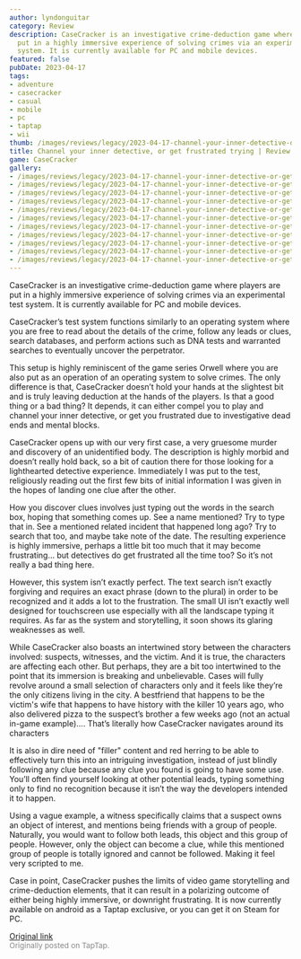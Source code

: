 ```yaml
---
author: lyndonguitar
category: Review
description: CaseCracker is an investigative crime-deduction game where players are
  put in a highly immersive experience of solving crimes via an experimental test
  system. It is currently available for PC and mobile devices.
featured: false
pubDate: 2023-04-17
tags:
- adventure
- casecracker
- casual
- mobile
- pc
- taptap
- wii
thumb: /images/reviews/legacy/2023-04-17-channel-your-inner-detective-or-get-frustrated-trying--review---casecracker-0.avif
title: Channel your inner detective, or get frustrated trying | Review - CaseCracker
game: CaseCracker
gallery:
- /images/reviews/legacy/2023-04-17-channel-your-inner-detective-or-get-frustrated-trying--review---casecracker-0.avif
- /images/reviews/legacy/2023-04-17-channel-your-inner-detective-or-get-frustrated-trying--review---casecracker-1.avif
- /images/reviews/legacy/2023-04-17-channel-your-inner-detective-or-get-frustrated-trying--review---casecracker-2.avif
- /images/reviews/legacy/2023-04-17-channel-your-inner-detective-or-get-frustrated-trying--review---casecracker-3.avif
- /images/reviews/legacy/2023-04-17-channel-your-inner-detective-or-get-frustrated-trying--review---casecracker-4.avif
- /images/reviews/legacy/2023-04-17-channel-your-inner-detective-or-get-frustrated-trying--review---casecracker-5.avif
- /images/reviews/legacy/2023-04-17-channel-your-inner-detective-or-get-frustrated-trying--review---casecracker-6.avif
- /images/reviews/legacy/2023-04-17-channel-your-inner-detective-or-get-frustrated-trying--review---casecracker-7.avif
- /images/reviews/legacy/2023-04-17-channel-your-inner-detective-or-get-frustrated-trying--review---casecracker-8.avif
- /images/reviews/legacy/2023-04-17-channel-your-inner-detective-or-get-frustrated-trying--review---casecracker-9.avif
- /images/reviews/legacy/2023-04-17-channel-your-inner-detective-or-get-frustrated-trying--review---casecracker-10.avif
---
```

CaseCracker is an investigative crime-deduction game where players are put in a highly immersive experience of solving crimes via an experimental test system. It is currently available for PC and mobile devices.

CaseCracker’s test system functions similarly to an operating system where you are free to read about the details of the crime, follow any leads or clues, search databases, and perform actions such as DNA tests and warranted searches to eventually uncover the perpetrator.

This setup is highly reminiscent of the game series Orwell where you are also put as an operation of an operating system to solve crimes. The only difference is that, CaseCracker doesn’t hold your hands at the slightest bit and is truly leaving deduction at the hands of the players. Is that a good thing or a bad thing? It depends, it can either compel you to play and channel your inner detective, or get you frustrated due to investigative dead ends and mental blocks.

CaseCracker opens up with our very first case, a very gruesome murder and discovery of an unidentified body. The description is highly morbid and doesn’t really hold back, so a bit of caution there for those looking for a lighthearted detective experience. Immediately I was put to the test, religiously reading out the first few bits of initial information I was given in the hopes of landing one clue after the other.

How you discover clues involves just typing out the words in the search box, hoping that something comes up. See a name mentioned? Try to type that in. See a mentioned related incident that happened long ago? Try to search that too, and maybe take note of the date. The resulting experience is highly immersive, perhaps a little bit too much that it may become frustrating… but detectives do get frustrated all the time too? So it’s not really a bad thing here.

However, this system isn’t exactly perfect. The text search isn’t exactly forgiving and requires an exact phrase (down to the plural) in order to be recognized and it adds a lot to the frustration. The small UI isn’t exactly well designed for touchscreen use especially with all the landscape typing it requires. As far as the system and storytelling, it soon shows its glaring weaknesses as well.

While CaseCracker also boasts an intertwined story between the characters involved: suspects, witnesses, and the victim. And it is true, the characters are affecting each other. But perhaps, they are a bit too intertwined to the point that its immersion is breaking and unbelievable. Cases will fully revolve around a small selection of characters only and it feels like they’re the only citizens living in the city. A bestfriend that happens to be the victim's wife that happens to have history with the killer 10 years ago, who also delivered pizza to the suspect’s brother a few weeks ago (not an actual in-game example)…. That’s literally how CaseCracker navigates around its characters

It is also in dire need of "filler" content and red herring to be able to effectively turn this into an intriguing investigation, instead of just blindly following any clue because any clue you found is going to have some use. You’ll often find yourself looking at other potential leads, typing something only to find no recognition because it isn’t the way the developers intended it to happen.

Using a vague example, a witness specifically claims that a suspect owns an object of interest, and mentions being friends with a group of people. Naturally, you would want to follow both leads, this object and this group of people. However, only the object can become a clue, while this mentioned group of people is totally ignored and cannot be followed. Making it feel very scripted to me.

Case in point, CaseCracker pushes the limits of video game storytelling and crime-deduction elements, that it can result in a polarizing outcome of either being highly immersive, or downright frustrating. It is now currently available on android as a Taptap exclusive, or you can get it on Steam for PC.

[Original link](https://www.taptap.io/post/5153604)<br><span style="font-size: 0.95em; color: #888;">Originally posted on TapTap.</span>